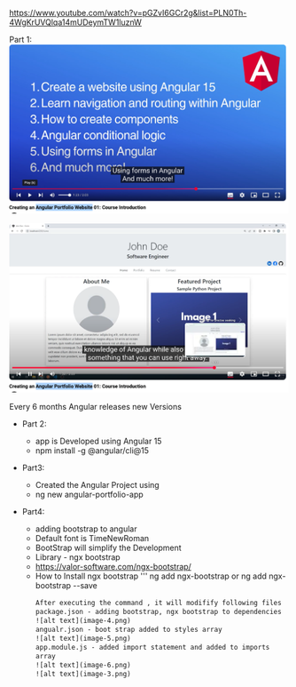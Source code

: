 https://www.youtube.com/watch?v=pGZvI6GCr2g&list=PLN0Th-4WgKrUVQlqa14mUDeymTW1luznW

Part 1:
![alt text](image.png)

![alt text](image-1.png)

Every 6 months Angular releases new Versions

- Part 2:
  - app is Developed using Angular 15
  - npm install -g @angular/cli@15

- Part3: 
  - Created the Angular Project using 
  - ng new angular-portfolio-app

- Part4: 
  - adding bootstrap to angular
  - Default font is TimeNewRoman
  - BootStrap will simplify the Development
  - Library - ngx bootstrap
  - https://valor-software.com/ngx-bootstrap/
  - How to Install ngx bootstrap
    '''
    ng add ngx-bootstrap
    or
     ng add ngx-bootstrap --save
    ```
    After executing the command , it will modifify following files
    package.json - adding bootstrap, ngx bootstrap to dependencies
    ![alt text](image-4.png)
    angualr.json - boot strap added to styles array
    ![alt text](image-5.png)
    app.module.js - added import statement and added to imports array
    ![alt text](image-6.png)
    ![alt text](image-3.png)






